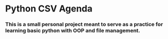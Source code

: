 # Python CSV Agenda

### This is a small personal project meant to serve as a practice for learning basic python with OOP and file management.
